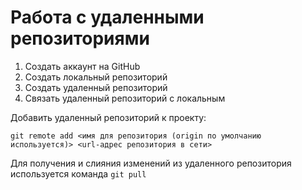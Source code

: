 # Работа с удаленными репозиториями
1. Создать аккаунт на GitHub
2. Создать локальный репозиторий
3. Создать удаленный репозиторий
4. Связать удаленный репозиторий с локальным

Добавить удаленный репозиторий к проекту:
```
git remote add <имя для репозитория (origin по умолчанию используется)> <url-адрес репозитория в сети>
```
Для получения и слияния изменений из удаленного репозитория используется команда `git pull`
